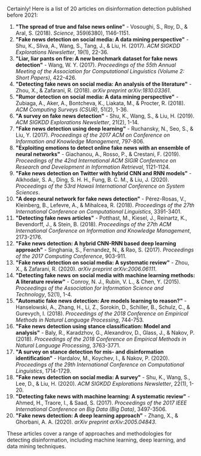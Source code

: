 Certainly! Here is a list of 20 articles on disinformation detection published before 2021:

1. **"The spread of true and false news online"** - Vosoughi, S., Roy, D., & Aral, S. (2018). *Science*, 359(6380), 1146-1151.
2. **"Fake news detection on social media: A data mining perspective"** - Shu, K., Sliva, A., Wang, S., Tang, J., & Liu, H. (2017). *ACM SIGKDD Explorations Newsletter*, 19(1), 22-36.
3. **"Liar, liar pants on fire: A new benchmark dataset for fake news detection"** - Wang, W. Y. (2017). *Proceedings of the 55th Annual Meeting of the Association for Computational Linguistics (Volume 2: Short Papers)*, 422-426.
4. **"Detecting fake news on social media: An analysis of the literature"** - Zhou, X., & Zafarani, R. (2018). *arXiv preprint arXiv:1810.03361*.
5. **"Rumor detection on social media: A data mining perspective"** - Zubiaga, A., Aker, A., Bontcheva, K., Liakata, M., & Procter, R. (2018). *ACM Computing Surveys (CSUR)*, 51(2), 1-36.
6. **"A survey on fake news detection"** - Shu, K., Wang, S., & Liu, H. (2019). *ACM SIGKDD Explorations Newsletter*, 21(2), 1-14.
7. **"Fake news detection using deep learning"** - Ruchansky, N., Seo, S., & Liu, Y. (2017). *Proceedings of the 2017 ACM on Conference on Information and Knowledge Management*, 797-806.
8. **"Exploiting emotions to detect online fake news with an ensemble of neural networks"** - Giachanou, A., Rosso, P., & Crestani, F. (2019). *Proceedings of the 42nd International ACM SIGIR Conference on Research and Development in Information Retrieval*, 1121-1124.
9. **"Fake news detection on Twitter with hybrid CNN and RNN models"** - Alkhodair, S. A., Ding, S. H. H., Fung, B. C. M., & Liu, J. (2020). *Proceedings of the 53rd Hawaii International Conference on System Sciences*.
10. **"A deep neural network for fake news detection"** - Pérez-Rosas, V., Kleinberg, B., Lefevre, A., & Mihalcea, R. (2018). *Proceedings of the 27th International Conference on Computational Linguistics*, 3391-3401.
11. **"Detecting fake news articles"** - Potthast, M., Kiesel, J., Reinartz, K., Bevendorff, J., & Stein, B. (2018). *Proceedings of the 27th ACM International Conference on Information and Knowledge Management*, 2173-2176.
12. **"Fake news detection: A hybrid CNN-RNN based deep learning approach"** - Singhania, S., Fernandez, N., & Rao, S. (2017). *Proceedings of the 2017 Computing Conference*, 903-911.
13. **"Fake news detection on social media: A systematic review"** - Zhou, X., & Zafarani, R. (2020). *arXiv preprint arXiv:2006.06111*.
14. **"Detecting fake news on social media with machine learning methods: A literature review"** - Conroy, N. J., Rubin, V. L., & Chen, Y. (2015). *Proceedings of the Association for Information Science and Technology*, 52(1), 1-4.
15. **"Automatic fake news detection: Are models learning to reason?"** - Hanselowski, A., Zhang, H., Li, Z., Sorokin, D., Schiller, B., Schulz, C., & Gurevych, I. (2018). *Proceedings of the 2018 Conference on Empirical Methods in Natural Language Processing*, 744-753.
16. **"Fake news detection using stance classification: Model and analysis"** - Baly, R., Karadzhov, G., Alexandrov, D., Glass, J., & Nakov, P. (2018). *Proceedings of the 2018 Conference on Empirical Methods in Natural Language Processing*, 3763-3771.
17. **"A survey on stance detection for mis- and disinformation identification"** - Hardalov, M., Koychev, I., & Nakov, P. (2020). *Proceedings of the 29th International Conference on Computational Linguistics*, 1714-1729.
18. **"Fake news detection on social media: A survey"** - Shu, K., Wang, S., Lee, D., & Liu, H. (2020). *ACM SIGKDD Explorations Newsletter*, 22(1), 1-20.
19. **"Detecting fake news with machine learning: A systematic review"** - Ahmed, H., Traore, I., & Saad, S. (2017). *Proceedings of the 2017 IEEE International Conference on Big Data (Big Data)*, 3497-3506.
20. **"Fake news detection: A deep learning approach"** - Zhang, X., & Ghorbani, A. A. (2020). *arXiv preprint arXiv:2005.04843*.

These articles cover a range of approaches and methodologies for detecting disinformation, including machine learning, deep learning, and data mining techniques.